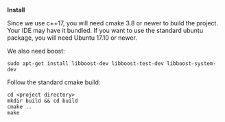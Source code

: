 **Install**

Since we use c++17, you will need cmake 3.8 or newer to build the project. Your IDE may have it bundled. If you want to use the standard ubuntu package, you will need Ubuntu 17.10 or newer.

We also need boost:

```
sudo apt-get install libboost-dev libboost-test-dev libboost-system-dev
```


Follow the standard cmake build:

```
cd <project directory>
mkdir build && cd build
cmake ..
make
```